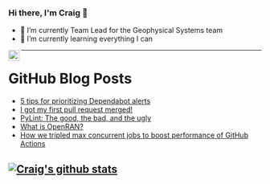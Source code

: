 ### Hi there, I'm Craig 👋

<!--
**CraigTeelFugro/CraigTeelFugro** is a ✨ _special_ ✨ repository because its `README.md` (this file) appears on your GitHub profile.

Here are some ideas to get you started:
-->

- 🔭 I’m currently Team Lead for the Geophysical Systems team
- 🌱 I’m currently learning everything I can

[<img align="left" alt="Craig Teel | LinkedIn" width="22px" src="https://cdn.jsdelivr.net/npm/simple-icons@v3/icons/linkedin.svg" />][linkedin]

---

# GitHub Blog Posts

<!-- BLOG-POST-LIST:START -->
- [5 tips for prioritizing Dependabot alerts](https://github.blog/2022-09-19-5-tips-for-prioritizing-dependabot-alerts/)
- [I got my first pull request merged!](https://opensource.com/article/22/9/first-pull-request-merged)
- [PyLint: The good, the bad, and the ugly](https://opensource.com/article/22/9/pylint-good-bad-ugly)
- [What is OpenRAN?](https://opensource.com/article/22/9/open-radio-access-networks)
- [How we tripled max concurrent jobs to boost performance of GitHub Actions](https://github.blog/2022-09-16-how-we-tripled-max-concurrent-jobs-to-boost-performance-of-github-actions/)
<!-- BLOG-POST-LIST:END -->

## [![Craig's github stats](https://github-readme-stats.vercel.app/api?username=craigteelfugro)](https://github.com/anuraghazra/github-readme-stats)


[linkedin]: https://linkedin.com/in/craig-teel-b8786771
